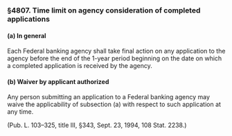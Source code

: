 ### §4807. Time limit on agency consideration of completed applications ###

#### (a) In general ####

Each Federal banking agency shall take final action on any application to the agency before the end of the 1-year period beginning on the date on which a completed application is received by the agency.

#### (b) Waiver by applicant authorized ####

Any person submitting an application to a Federal banking agency may waive the applicability of subsection (a) with respect to such application at any time.

(Pub. L. 103–325, title III, §343, Sept. 23, 1994, 108 Stat. 2238.)
